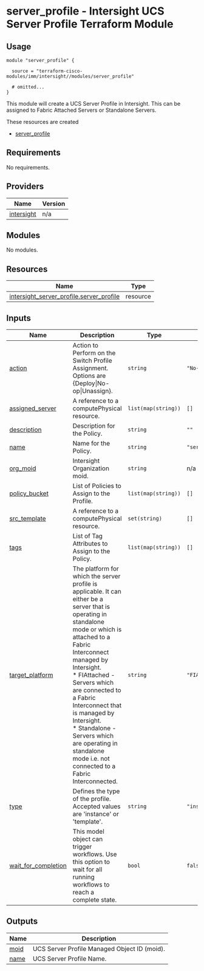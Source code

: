 # server_profile - Intersight UCS Server Profile Terraform Module

## Usage

```hcl
module "server_profile" {

  source = "terraform-cisco-modules/imm/intersight//modules/server_profile"

  # omitted...
}
```

This module will create a UCS Server Profile in Intersight.  This can be assigned to Fabric Attached Servers or Standalone Servers.  

These resources are created

* [server_profile](https://registry.terraform.io/providers/CiscoDevNet/intersight/latest/docs/resources/server_profile)

<!-- BEGINNING OF PRE-COMMIT-TERRAFORM DOCS HOOK -->
## Requirements

No requirements.

## Providers

| Name | Version |
|------|---------|
| <a name="provider_intersight"></a> [intersight](#provider\_intersight) | n/a |

## Modules

No modules.

## Resources

| Name | Type |
|------|------|
| [intersight_server_profile.server_profile](https://registry.terraform.io/providers/CiscoDevNet/intersight/latest/docs/resources/server_profile) | resource |

## Inputs

| Name | Description | Type | Default | Required |
|------|-------------|------|---------|:--------:|
| <a name="input_action"></a> [action](#input\_action) | Action to Perform on the Switch Profile Assignment.  Options are {Deploy\|No-op\|Unassign}. | `string` | `"No-op"` | no |
| <a name="input_assigned_server"></a> [assigned\_server](#input\_assigned\_server) | A reference to a computePhysical resource. | `list(map(string))` | `[]` | no |
| <a name="input_description"></a> [description](#input\_description) | Description for the Policy. | `string` | `""` | no |
| <a name="input_name"></a> [name](#input\_name) | Name for the Policy. | `string` | `"server_profile"` | no |
| <a name="input_org_moid"></a> [org\_moid](#input\_org\_moid) | Intersight Organization moid. | `string` | n/a | yes |
| <a name="input_policy_bucket"></a> [policy\_bucket](#input\_policy\_bucket) | List of Policies to Assign to the Profile. | `list(map(string))` | `[]` | no |
| <a name="input_src_template"></a> [src\_template](#input\_src\_template) | A reference to a computePhysical resource. | `set(string)` | `[]` | no |
| <a name="input_tags"></a> [tags](#input\_tags) | List of Tag Attributes to Assign to the Policy. | `list(map(string))` | `[]` | no |
| <a name="input_target_platform"></a> [target\_platform](#input\_target\_platform) | The platform for which the server profile is applicable. It can either be a server that is operating in standalone mode or which is attached to a Fabric Interconnect managed by Intersight.<br> * FIAttached - Servers which are connected to a Fabric Interconnect that is managed by Intersight.<br> * Standalone - Servers which are operating in standalone mode i.e. not connected to a Fabric Interconnected. | `string` | `"FIAttached"` | no |
| <a name="input_type"></a> [type](#input\_type) | Defines the type of the profile. Accepted values are 'instance' or 'template'. | `string` | `"instance"` | no |
| <a name="input_wait_for_completion"></a> [wait\_for\_completion](#input\_wait\_for\_completion) | This model object can trigger workflows. Use this option to wait for all running workflows to reach a complete state. | `bool` | `false` | no |

## Outputs

| Name | Description |
|------|-------------|
| <a name="output_moid"></a> [moid](#output\_moid) | UCS Server Profile Managed Object ID (moid). |
| <a name="output_name"></a> [name](#output\_name) | UCS Server Profile Name. |
<!-- END OF PRE-COMMIT-TERRAFORM DOCS HOOK -->
